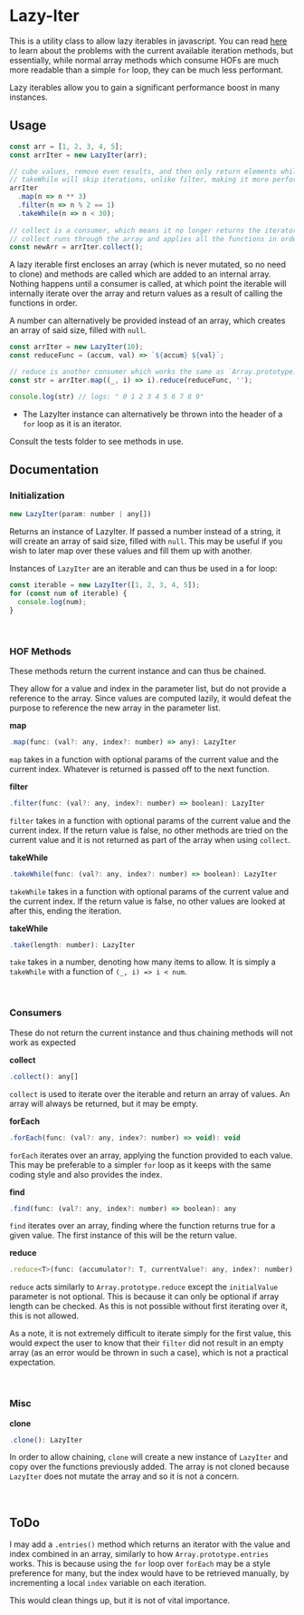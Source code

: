 # Lazy-Iter

This is a utility class to allow lazy iterables in javascript. 
You can read [here](https://dev.to/emnudge/lazy-iterators-from-scratch-2903) to learn about the problems with the current available iteration methods, but essentially, while normal array methods which consume HOFs are much more readable than a simple `for` loop, they can be much less performant.

Lazy iterables allow you to gain a significant performance boost in many instances.

## Usage
```js
const arr = [1, 2, 3, 4, 5];
const arrIter = new LazyIter(arr);

// cube values, remove even results, and then only return elements while the current element is under 30 
// takeWhile will skip iterations, unlike filter, making it more performant
arrIter
  .map(n => n ** 3)
  .filter(n => n % 2 == 1)
  .takeWhile(n => n < 30);
  
// collect is a consumer, which means it no longer returns the iterator
// collect runs through the array and applies all the functions in order
const newArr = arrIter.collect();
```

A lazy iterable first encloses an array (which is never mutated, so no need to clone) and methods are called which are added to an internal array. Nothing happens until a consumer is called, at which point the iterable will internally iterate over the array and return values as a result of calling the functions in order.

A number can alternatively be provided instead of an array, which creates an array of said size, filled with `null`.
```js
const arrIter = new LazyIter(10);
const reduceFunc = (accum, val) => `${accum} ${val}`;

// reduce is another consumer which works the same as `Array.prototype.reduce`, but it requires a starting value
const str = arrIter.map((_, i) => i).reduce(reduceFunc, '');

console.log(str) // logs: " 0 1 2 3 4 5 6 7 8 9"
```
- The LazyIter instance can alternatively be thrown into the header of a `for` loop as it is an iterator.

Consult the tests folder to see methods in use.

## Documentation

### Initialization
```js
new LazyIter(param: number | any[])
```
Returns an instance of LazyIter. If passed a number instead of a string, it will create an array of said size, filled with `null`. This may be useful if you wish to later map over these values and fill them up with another.

Instances of `LazyIter` are an iterable and can thus be used in a for loop:
```js
const iterable = new LazyIter([1, 2, 3, 4, 5]);
for (const num of iterable) {
  console.log(num);
}
```

<br />

### HOF Methods
These methods return the current instance and can thus be chained.

They allow for a value and index in the parameter list, but do not provide a reference to the array. Since values are computed lazily, it would defeat the purpose to reference the new array in the parameter list.

**map**
```js
.map(func: (val?: any, index?: number) => any): LazyIter
```
`map` takes in a function with optional params of the current value and the current index. Whatever is returned is passed off to the next function.

**filter**
```js
.filter(func: (val?: any, index?: number) => boolean): LazyIter
```
`filter` takes in a function with optional params of the current value and the current index. If the return value is false, no other methods are tried on the current value and it is not returned as part of the array when using `collect`.

**takeWhile**
```js
.takeWhile(func: (val?: any, index?: number) => boolean): LazyIter
```
`takeWhile` takes in a function with optional params of the current value and the current index. If the return value is false, no other values are looked at after this, ending the iteration.


**takeWhile**
```js
.take(length: number): LazyIter
```
`take` takes in a number, denoting how many items to allow. It is simply a `takeWhile` with a function of `(_, i) => i < num`.
  
<br />

### Consumers

These do not return the current instance and thus chaining methods will not work as expected

**collect**
```js
.collect(): any[]
```
`collect` is used to iterate over the iterable and return an array of values. An array will always be returned, but it may be empty.

**forEach**
```js
.forEach(func: (val?: any, index?: number) => void): void
```
`forEach` iterates over an array, applying the function provided to each value. 
This may be preferable to a simpler `for` loop as it keeps with the same coding style and also provides the index.

**find**
```js
.find(func: (val?: any, index?: number) => boolean): any
```
`find` iterates over an array, finding where the function returns true for a given value. The first instance of this will be the return value.

**reduce**
```js
.reduce<T>(func: (accumulator?: T, currentValue?: any, index?: number) => T, initialValue: T): any
```
`reduce` acts similarly to `Array.prototype.reduce` except the `initialValue` parameter is not optional. This is because it can only be optional if array length can be checked. As this is not possible without first iterating over it, this is not allowed.

As a note, it is not extremely difficult to iterate simply for the first value, this would expect the user to know that their `filter` did not result in an empty array (as an error would be thrown in such a case), which is not a practical expectation.

<br />

### Misc

**clone**
```js
.clone(): LazyIter
```
In order to allow chaining, `clone` will create a new instance of `LazyIter` and copy over the functions previously added. The array is not cloned because `LazyIter` does not mutate the array and so it is not a concern. 

<br />

## ToDo
I may add a `.entries()` method which returns an iterator with the value and index combined in an array, similarly to how `Array.prototype.entries` works. This is because using the `for` loop over `forEach` may be a style preference for many, but the index would have to be retrieved manually, by incrementing a local `index` variable on each iteration.

This would clean things up, but it is not of vital importance.

